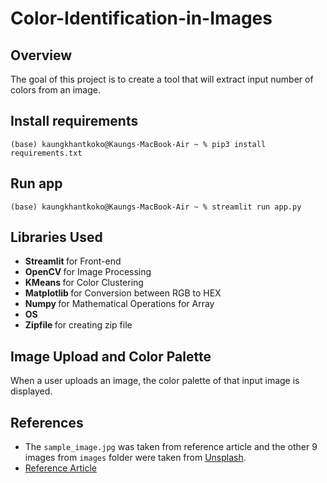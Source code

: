 # Color-Identification-in-Images

## <b> Overview </b>

The goal of this project is to create a tool that will extract input number of colors from an image.

## <b> Install requirements </b>

```
(base) kaungkhantkoko@Kaungs-MacBook-Air ~ % pip3 install requirements.txt
```

## <b> Run app </b>

```
(base) kaungkhantkoko@Kaungs-MacBook-Air ~ % streamlit run app.py
```

## <b> Libraries Used </b>
<ul>
  <li> <b> Streamlit </b> for Front-end </li>
  <li> <b> OpenCV </b> for Image Processing </li>
  <li> <b> KMeans </b> for Color Clustering </li>
  <li> <b> Matplotlib </b> for Conversion between RGB to HEX </li>
  <li> <b> Numpy </b> for Mathematical Operations for Array </li>
  <li> <b> OS </b> </li>
  <li> <b> Zipfile </b> for creating zip file </li>
</ul>

## <b> Image Upload and Color Palette </b>



When a user uploads an image, the color palette of that input image is displayed.

## <b> References </b>
* The `sample_image.jpg` was taken from reference article and the other 9 images from `images` folder were taken from [Unsplash](https://unsplash.com/).
* [Reference Article](https://towardsdatascience.com/color-identification-in-images-machine-learning-application-b26e770c4c71)